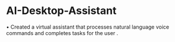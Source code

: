 # AI-Desktop-Assistant
• Created a virtual assistant that processes natural language voice commands and completes tasks for the user .
